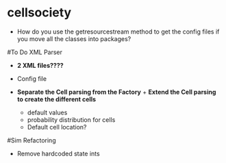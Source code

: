 # cellsociety
- How do you use the getresourcestream method to get the config files if you move all the classes into packages?



#To Do XML Parser

- **2 XML files????**
- Config file

- **Separate the Cell parsing from the Factory** + **Extend the Cell parsing to create the different cells**
  + default values
  + probability distribution for cells
  + Default cell location?

#Sim Refactoring

- Remove hardcoded state ints
